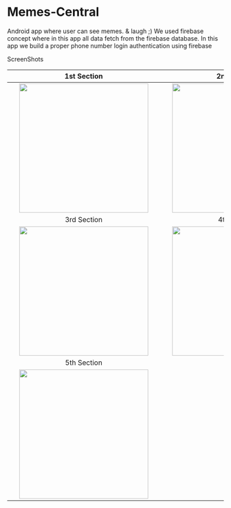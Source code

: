 # Memes-Central
Android app where user can see memes. & laugh ;)
We used firebase concept where in this app all data fetch from the firebase database.
In this app we build a proper phone number login authentication using firebase

ScreenShots


  1st Section              |  2nd Section
:-------------------------:|:-------------------------:
<img style="width:300px;" hspace="20" src="https://user-images.githubusercontent.com/30976812/149365817-3770634e-543f-4d4c-8544-e0ed5d00b073.jpeg">  |  <img style="width:300px;" hspace="20" src="https://user-images.githubusercontent.com/30976812/149365922-796d6b51-e75a-4bc6-b27c-d439e4abcf8d.jpeg">
  3rd Section              |  4th  Section     
<img style="width:300px;" hspace="20" src="https://user-images.githubusercontent.com/30976812/149365980-e0ab78f7-6d70-4895-a2d9-823d0d5e6531.jpeg">  |  <img style="width:300px;" hspace="20" src="https://user-images.githubusercontent.com/30976812/149366046-94490fdf-96b3-4c8f-9c09-e559041f8eed.jpeg">
  5th Section              |
<img style="width:300px;" hspace="20" src="https://user-images.githubusercontent.com/30976812/149366117-9879b769-b8d3-43e1-8cf3-a2fde659d93a.jpeg">  |
